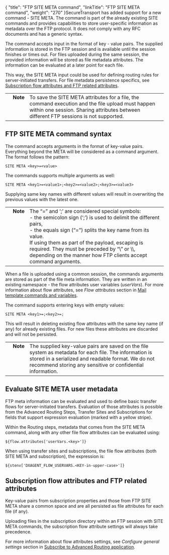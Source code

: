 {
    "title": "FTP SITE META command",
    "linkTitle": "FTP SITE META command",
    "weight": "270"
}SecureTransport has added support for a new command - SITE META. The command is part of the already existing SITE commands and provides capabilities to store user-specific information as metadata over the FTP protocol. It does not comply with any RFC documents and has a generic syntax.

The command accepts input in the format of key - value pairs. The supplied information is stored in the FTP session and is available until the session finishes or times out. For files uploaded during the same session, the provided information will be stored as file metadata attributes. The information can be evaluated at a later point for each file.

This way, the SITE META input could be used for defining routing rules for server-initiated transfers. For file metadata persistence specifics, see [Subscription flow attributes and FTP related attributes](#subscrip).

<table cellpadding="0" cellspacing="0">
   <col/>
   <col/>
   <col/>
      <tr>
         <td valign="top">         </td>
         <td valign="top"><span><b>Note</b></span>
         </td>
         <td data-mc-autonum="&lt;b&gt;Note&lt;/b&gt;" valign="top">To save the SITE META attributes for a file, the command execution and the file upload must happen within one session. Sharing attributes between different FTP sessions is not supported.         </td>
      </tr>
</table>

## FTP SITE META command syntax

The command accepts arguments in the format of key-value pairs. Everything beyond the META will be considered as a command argument. The format follows the pattern:

    SITE META <key>=<value>

The commands supports multiple arguments as well:

    SITE META <key1>=<value1>;<key2>=<value2>;<key3>=<value3>

Supplying same key names with different values will result in overwriting the previous values with the latest one.

<table cellpadding="0" cellspacing="0">
   <col/>
   <col/>
   <col/>
      <tr>
         <td valign="top">         </td>
         <td valign="top"><span><b>Note</b></span>
         </td>
         <td data-mc-autonum="&lt;b&gt;Note&lt;/b&gt;" valign="top">The “=” and ‘;’ are considered special symbols: <br/>- the semicolon sign (‘;’) is used to delimit the different pairs,<br/>- the equals sign (“=”) splits the key name from its value. <br/>If using them as part of the payload, escaping is required. They must be preceded by “\” or \\, depending on the manner how FTP clients accept command arguments.         </td>
      </tr>
</table>

When a file is uploaded using a common session, the commands arguments are stored as part of the file meta information. They are written in an existing namespace - the flow attributes user variables (*userVars*). For more information about flow attributes, see *Flow attributes* section in [Mail template commands and variables](../../t_st_mailtemplates/c_st_mail_template_commands_variables).

The command supports entering keys with empty values:

    SITE META <key1>=;<key2>=;

This will result in deleting existing flow attributes with the same key name (if any) for already existing files. For new files these attributes are discarded and will not be persisted.

<table cellpadding="0" cellspacing="0">
   <col/>
   <col/>
   <col/>
      <tr>
         <td valign="top">         </td>
         <td valign="top"><span><b>Note</b></span>
         </td>
         <td data-mc-autonum="&lt;b&gt;Note&lt;/b&gt;" valign="top">The supplied key-value pairs are saved on the file system as metadata for each file. The information is stored in a serialized and readable format. We do not recommend storing any sensitive or confidential information.         </td>
      </tr>
</table>

## Evaluate SITE META user metadata

FTP meta information can be evaluated and used to define basic transfer flows for server-initiated transfers. Evaluation of those attributes is possible from the Advanced Routing Steps, Transfer Sites and Subscriptions for fields that support expression evaluation (marked with a yellow stripe).

Within the Routing steps, metadata that comes from the SITE META command, along with any other file flow attributes can be evaluated using:

    ${flow.attributes['userVars.<key>']}

When using transfer sites and subscriptions, the file flow attributes (both SITE META and subscription), the expression is:

    ${stenv['DXAGENT_FLOW_USERVARS.<KEY-in-upper-case>']}

## <span id="Subscrip"></span>Subscription flow attributes and FTP related attributes

Key-value pairs from subscription properties and those from FTP SITE META share a common space and are all persisted as file attributes for each file (if any).

Uploading files in the subscription directory within an FTP session with SITE META commands, the subscription flow attribute settings will always take precedence.

For more information about flow attributes settings, see *Configure general settings* section in [Subscribe to Advanced Routing application](../../../c_st_advanced_routing/c_st_configuration/t_st_subscribe_advanced_routing_application).
